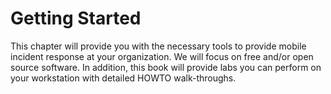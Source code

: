 # Getting Started
This chapter will provide you with the necessary tools to provide mobile incident response at your organization. We will focus on free and/or open source software. In addition, this book will provide labs you can perform on your workstation with detailed HOWTO walk-throughs.

